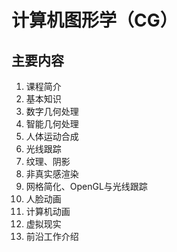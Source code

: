 # 计算机图形学（CG）
## 主要内容
1. 课程简介
2. 基本知识
3. 数字几何处理
4. 智能几何处理
5. 人体运动合成
6. 光线跟踪
7. 纹理、阴影
8. 非真实感渲染
9. 网格简化、OpenGL与光线跟踪
10. 人脸动画
11. 计算机动画
12. 虚拟现实
13. 前沿工作介绍
